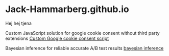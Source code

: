 # Jack-Hammarberg.github.io

Hej hej tjena

Custom JavaScript solution for google cookie consent without third party extensions
[Custom Google cookie consent script](/GoogleCookieScript.js)

Bayesian inference for reliable accurate A/B test results
[bayesian inference](/bayes.R)

